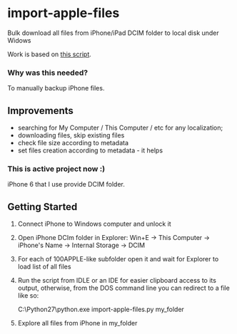 # import-apple-files
Bulk download all files from iPhone/iPad DCIM folder to local disk under Widows

Work is based on [this script](https://github.com/dblume/list-photos-on-phone).

### Why was this needed?
To manually backup iPhone files.

## Improvements
- searching for My Computer / This Computer / etc for any localization;
- downloading files, skip existing files
- check file size according to metadata
- set files creation according to metadata - it helps 
 
### This is active project now :)
iPhone 6 that I use provide DCIM folder. 

## Getting Started

1) Connect iPhone to Windows computer and unlock it
2) Open iPhone DCIm folder in Explorer: Win+E -> This Computer -> iPhone's Name -> Internal Storage -> DCIM
3) For each of 100APPLE-like subfolder open it and wait for Explorer to load list of all files
4) Run the script from IDLE or an IDE for easier clipboard access to its output, otherwise, from the DOS command line you can redirect to a file like so:

    C:\Python27\python.exe import-apple-files.py my_folder

5) Explore all files from iPhone in my_folder  

